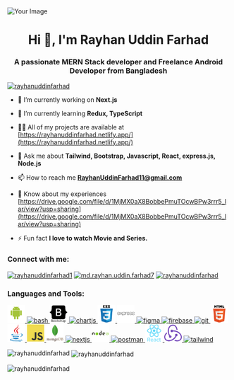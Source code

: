 <img src="https://scontent.fcgp3-2.fna.fbcdn.net/v/t39.30808-6/338709333_526295546324986_7087461024049122044_n.jpg?_nc_cat=109&ccb=1-7&_nc_sid=174925&_nc_eui2=AeHfBkklUO-8xjdmGGS02EBkqUxXET8W04ipTFcRPxbTiMqQfHUjn1MQNuBSXkNIBun7BipKE_EpqKLu7BCNu5OR&_nc_ohc=mV0S_QcQOgUAX_TATUK&_nc_ht=scontent.fcgp3-2.fna&oh=00_AfB5MBeAQER_YOfLNX0oZyw_3TjXi8yXDeSRdVuwOURIKg&oe=64C92418https://scontent.fcgp3-2.fna.fbcdn.net/v/t39.30808-6/338709333_526295546324986_7087461024049122044_n.jpg?_nc_cat=109&ccb=1-7&_nc_sid=174925&_nc_eui2=AeHfBkklUO-8xjdmGGS02EBkqUxXET8W04ipTFcRPxbTiMqQfHUjn1MQNuBSXkNIBun7BipKE_EpqKLu7BCNu5OR&_nc_ohc=mV0S_QcQOgUAX_TATUK&_nc_ht=scontent.fcgp3-2.fna&oh=00_AfB5MBeAQER_YOfLNX0oZyw_3TjXi8yXDeSRdVuwOURIKg&oe=64C92418" alt="Your Image" align="center" />
<h1 align="center">Hi 👋, I'm Rayhan Uddin Farhad</h1>
<h3 align="center">A passionate MERN Stack developer and Freelance Android Developer from Bangladesh</h3>

<p align="left"> <a href="https://github.com/ryo-ma/github-profile-trophy"><img src="https://github-profile-trophy.vercel.app/?username=rayhanuddinfarhad" alt="rayhanuddinfarhad" /></a> </p>

- 🔭 I’m currently working on **Next.js**

- 🌱 I’m currently learning **Redux, TypeScript**

- 👨‍💻 All of my projects are available at [https://rayhanuddinfarhad.netlify.app/](https://rayhanuddinfarhad.netlify.app/)

- 💬 Ask me about **Tailwind, Bootstrap, Javascript, React, express.js, Node.js**

- 📫 How to reach me **RayhanUddinFarhad11@gmail.com**

- 📄 Know about my experiences [https://drive.google.com/file/d/1MjMX0aX8BobbePmuTOcwBPw3rrr5_lar/view?usp=sharing](https://drive.google.com/file/d/1MjMX0aX8BobbePmuTOcwBPw3rrr5_lar/view?usp=sharing)

- ⚡ Fun fact **I love to watch Movie and Series.**

<h3 align="left">Connect with me:</h3>
<p align="left">
<a href="https://linkedin.com/in/rayhanuddinfarhad1" target="blank"><img align="center" src="https://raw.githubusercontent.com/rahuldkjain/github-profile-readme-generator/master/src/images/icons/Social/linked-in-alt.svg" alt="rayhanuddinfarhad1" height="30" width="40" /></a>
<a href="https://fb.com/md.rayhan.uddin.farhad7" target="blank"><img align="center" src="https://raw.githubusercontent.com/rahuldkjain/github-profile-readme-generator/master/src/images/icons/Social/facebook.svg" alt="md.rayhan.uddin.farhad7" height="30" width="40" /></a>
<a href="https://instagram.com/rayhanuddinfarhad" target="blank"><img align="center" src="https://raw.githubusercontent.com/rahuldkjain/github-profile-readme-generator/master/src/images/icons/Social/instagram.svg" alt="rayhanuddinfarhad" height="30" width="40" /></a>
</p>

<h3 align="left">Languages and Tools:</h3>
<p align="left"> <a href="https://developer.android.com" target="_blank" rel="noreferrer"> <img src="https://raw.githubusercontent.com/devicons/devicon/master/icons/android/android-original-wordmark.svg" alt="android" width="40" height="40"/> </a> <a href="https://www.gnu.org/software/bash/" target="_blank" rel="noreferrer"> <img src="https://www.vectorlogo.zone/logos/gnu_bash/gnu_bash-icon.svg" alt="bash" width="40" height="40"/> </a> <a href="https://getbootstrap.com" target="_blank" rel="noreferrer"> <img src="https://raw.githubusercontent.com/devicons/devicon/master/icons/bootstrap/bootstrap-plain-wordmark.svg" alt="bootstrap" width="40" height="40"/> </a> <a href="https://www.chartjs.org" target="_blank" rel="noreferrer"> <img src="https://www.chartjs.org/media/logo-title.svg" alt="chartjs" width="40" height="40"/> </a> <a href="https://www.w3schools.com/css/" target="_blank" rel="noreferrer"> <img src="https://raw.githubusercontent.com/devicons/devicon/master/icons/css3/css3-original-wordmark.svg" alt="css3" width="40" height="40"/> </a> <a href="https://expressjs.com" target="_blank" rel="noreferrer"> <img src="https://raw.githubusercontent.com/devicons/devicon/master/icons/express/express-original-wordmark.svg" alt="express" width="40" height="40"/> </a> <a href="https://www.figma.com/" target="_blank" rel="noreferrer"> <img src="https://www.vectorlogo.zone/logos/figma/figma-icon.svg" alt="figma" width="40" height="40"/> </a> <a href="https://firebase.google.com/" target="_blank" rel="noreferrer"> <img src="https://www.vectorlogo.zone/logos/firebase/firebase-icon.svg" alt="firebase" width="40" height="40"/> </a> <a href="https://git-scm.com/" target="_blank" rel="noreferrer"> <img src="https://www.vectorlogo.zone/logos/git-scm/git-scm-icon.svg" alt="git" width="40" height="40"/> </a> <a href="https://www.w3.org/html/" target="_blank" rel="noreferrer"> <img src="https://raw.githubusercontent.com/devicons/devicon/master/icons/html5/html5-original-wordmark.svg" alt="html5" width="40" height="40"/> </a> <a href="https://www.java.com" target="_blank" rel="noreferrer"> <img src="https://raw.githubusercontent.com/devicons/devicon/master/icons/java/java-original.svg" alt="java" width="40" height="40"/> </a> <a href="https://developer.mozilla.org/en-US/docs/Web/JavaScript" target="_blank" rel="noreferrer"> <img src="https://raw.githubusercontent.com/devicons/devicon/master/icons/javascript/javascript-original.svg" alt="javascript" width="40" height="40"/> </a> <a href="https://www.mongodb.com/" target="_blank" rel="noreferrer"> <img src="https://raw.githubusercontent.com/devicons/devicon/master/icons/mongodb/mongodb-original-wordmark.svg" alt="mongodb" width="40" height="40"/> </a> <a href="https://nextjs.org/" target="_blank" rel="noreferrer"> <img src="https://cdn.worldvectorlogo.com/logos/nextjs-2.svg" alt="nextjs" width="40" height="40"/> </a> <a href="https://nodejs.org" target="_blank" rel="noreferrer"> <img src="https://raw.githubusercontent.com/devicons/devicon/master/icons/nodejs/nodejs-original-wordmark.svg" alt="nodejs" width="40" height="40"/> </a> <a href="https://postman.com" target="_blank" rel="noreferrer"> <img src="https://www.vectorlogo.zone/logos/getpostman/getpostman-icon.svg" alt="postman" width="40" height="40"/> </a> <a href="https://reactjs.org/" target="_blank" rel="noreferrer"> <img src="https://raw.githubusercontent.com/devicons/devicon/master/icons/react/react-original-wordmark.svg" alt="react" width="40" height="40"/> </a> <a href="https://redux.js.org" target="_blank" rel="noreferrer"> <img src="https://raw.githubusercontent.com/devicons/devicon/master/icons/redux/redux-original.svg" alt="redux" width="40" height="40"/> </a> <a href="https://tailwindcss.com/" target="_blank" rel="noreferrer"> <img src="https://www.vectorlogo.zone/logos/tailwindcss/tailwindcss-icon.svg" alt="tailwind" width="40" height="40"/> </a> </p>

<p><img align="left" src="https://github-readme-stats.vercel.app/api/top-langs?username=rayhanuddinfarhad&show_icons=true&locale=en&layout=compact" alt="rayhanuddinfarhad" /></p>

<p>&nbsp;<img align="center" src="https://github-readme-stats.vercel.app/api?username=rayhanuddinfarhad&show_icons=true&locale=en" alt="rayhanuddinfarhad" /></p>

<p><img align="center" src="https://github-readme-streak-stats.herokuapp.com/?user=rayhanuddinfarhad&" alt="rayhanuddinfarhad" /></p>
